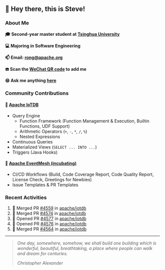 ## 👋 Hey there, this is Steve!

### About Me

**🎓 Second-year master student at [Tsinghua University](https://www.tsinghua.edu.cn/)**

**💻 Majoring in Software Engineering**

**📫 Email: rong@apache.org**

**☎️ Scan the [WeChat QR code](https://github.com/SteveYurongSu/SteveYurongSu/issues/1) to add me**

**😆 Ask me anything <a href="https://github.com/SteveYurongSu/SteveYurongSu/issues">here</a>**

### Community Contributions

#### 🚀 [Apache IoTDB](https://github.com/apache/iotdb/pulls?q=is%3Apr+author%3ASteveYurongSu)

- Query Engine
  - Function Framework (Function Management & Execution, Builtin Functions, UDF Support)
  - Arithmetic Operators (`+`, `-`, `*`, `/`, `%`)
  - Nested Expressions
- Continuous Queries
- Materialized Views (`SELECT ... INTO ...`)
- Triggers (Java Hooks)

#### 🚀 [Apache EventMesh (incubating)](https://github.com/apache/incubator-eventmesh/pulls?q=is%3Apr+author%3ASteveYurongSu)

- CI/CD Workflows (Build, Code Coverage Report, Code Quality Report, License Check, Greetings for Newbies)
- Issue Templates & PR Templates 

### Recent Activities
<!--START_SECTION:activity-->

1. 🎉 Merged PR [#4559](https://github.com/apache/iotdb/pull/4559) in [apache/iotdb](https://github.com/apache/iotdb)
2. 🎉 Merged PR [#4574](https://github.com/apache/iotdb/pull/4574) in [apache/iotdb](https://github.com/apache/iotdb)
3. 💪 Opened PR [#4577](https://github.com/apache/iotdb/pull/4577) in [apache/iotdb](https://github.com/apache/iotdb)
4. 💪 Opened PR [#4576](https://github.com/apache/iotdb/pull/4576) in [apache/iotdb](https://github.com/apache/iotdb)
5. 🎉 Merged PR [#4564](https://github.com/apache/iotdb/pull/4564) in [apache/iotdb](https://github.com/apache/iotdb)
<!--END_SECTION:activity-->

---

> *One day, somewhere, somehow, we shall build one building which is wonderful, beautiful, breathtaking, a place where people can walk and dream for centuries.*
>
> *Christopher Alexander*
